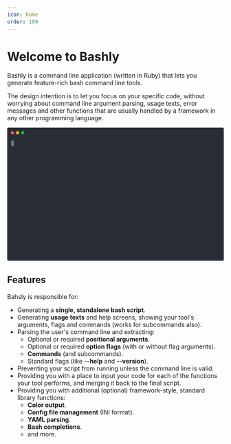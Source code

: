 ```yaml
---
icon: home
order: 100
---
```


# Welcome to Bashly

Bashly is a command line application (written in Ruby) that lets you generate feature-rich bash command line tools.

The design intention is to let you focus on your specific code, without worrying about command line argument parsing, usage texts, error messages and other functions that are usually handled by a framework in any other programming language.

[![Bashly Demo](/assets/cast.svg)](/demo/)

## Features

Bahsly is responsible for:

- Generating a **single, standalone bash script**.
- Generating **usage texts** and help screens, showing your tool's arguments, flags and commands (works for subcommands also).
- Parsing the user's command line and extracting:
  - Optional or required **positional arguments**.
  - Optional or required **option flags** (with or without flag arguments).
  - **Commands** (and subcommands).
  - Standard flags (like **--help** and **--version**).
- Preventing your script from running unless the command line is valid.
- Providing you with a place to input your code for each of the functions your tool performs, and merging it back to the final script.
- Providing you with additional (optional) framework-style, standard library functions:
  - **Color output**.
  - **Config file management** (INI format).
  - **YAML parsing**.
  - **Bash completions**.
  - and more.
